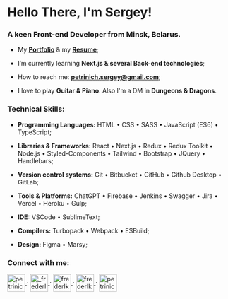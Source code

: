 <h1>Hello There, I'm Sergey!</h1>
<h3>A keen Front-end Developer from Minsk, Belarus.</h3>

- My <a href="https://petrinich-sergey.web.app" target="_blank">**Portfolio**</a> & my <a href="https://firebasestorage.googleapis.com/v0/b/petrinich-sergey.appspot.com/o/Petrinich%20Sergey%20CV.pdf?alt=media&token=a0d29e15-bcb4-4c44-8e53-10a8956a63d0">**Resume**</a>;

- I’m currently learning **Next.js & several Back-end technologies**;

- How to reach me: **petrinich.sergey@gmail.com**;

- I love to play **Guitar & Piano**. Also I'm a DM in **Dungeons & Dragons**.

<h3>Technical Skills:</h3>

- <strong>Programming Languages:</strong> HTML • CSS • SASS •	JavaScript (ES6) • TypeScript;

- <strong>Libraries & Frameworks:</strong> React • Next.js • Redux • Redux Toolkit • Node.js • Styled-Components • Tailwind • Bootstrap • JQuery • Handlebars;
 
- <strong>Version control systems:</strong> Git • Bitbucket • GitHub • Github Desktop • GitLab;
 
- <strong>Tools & Platforms:</strong> ChatGPT • Firebase • Jenkins • Swagger • Jira • Vercel • Heroku • Gulp;
 
- <strong>IDE:</strong> VSCode •	SublimeText;
 
- <strong>Compilers:</strong> Turbopack • Webpack •	ESBuild;
 
- <strong>Design:</strong> Figma •	Marsy;

<h3 align="left">Connect with me:</h3>
<p align="left">
  <a href="https://www.facebook.com/petrinichsergey" target="_blank">
   <img align="center" src="https://firebasestorage.googleapis.com/v0/b/petrinich-sergey----portfolio.appspot.com/o/_icons%2Ffb.svg?alt=media&token=9b82c793-1319-4cd3-a77c-9b675f758041" alt="petrinichshadow" height="40" width="40" />
  </a>
  ·
  <a href="https://instagram.com/_frederlk_/" target="_blank">
   <img align="center" src="https://firebasestorage.googleapis.com/v0/b/petrinich-sergey----portfolio.appspot.com/o/_icons%2Finst.svg?alt=media&token=8f0225ef-0c86-455f-af18-7b01f22010b8" alt="_frederlk_" height="40" width="40" />
  </a>
  ·
  <a href="https://vk.com/frederlk" target="_blank">
   <img align="center" src="https://firebasestorage.googleapis.com/v0/b/petrinich-sergey----portfolio.appspot.com/o/_icons%2Fvk.svg?alt=media&token=81a1c0b1-94c7-4e58-b115-89cd80c8285f" alt="frederlk" height="40" width="40" />
  </a>
  ·
  <a href="https://t.me/Frederlk" target="_blank">
   <img align="center" src="https://firebasestorage.googleapis.com/v0/b/petrinich-sergey----portfolio.appspot.com/o/_icons%2Ftg.svg?alt=media&token=e4e9ca2e-3bbb-4ab6-a709-d691e96e4686" alt="frederlk" height="40" width="40" />
  </a>
  ·
  <a href="https://www.linkedin.com/in/petrinichsergey/" target="_blank">
   <img align="center" src="https://firebasestorage.googleapis.com/v0/b/petrinich-sergey----portfolio.appspot.com/o/_icons%2Fin.svg?alt=media&token=abf5144e-942e-4563-84c4-f7686a3291f4" alt="petrinichsergey" height="40" width="40" />
  </a>
</p>
